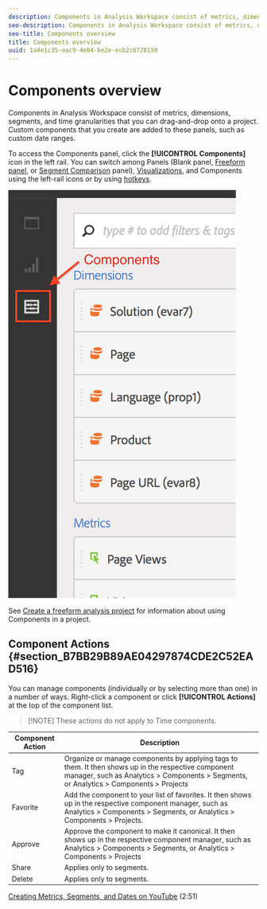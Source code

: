 ```yaml
---
description: Components in Analysis Workspace consist of metrics, dimensions, segments, and time granularities that you can drag-and-drop onto a project. Custom components that you create are added to these panels, such as custom date ranges.
seo-description: Components in Analysis Workspace consist of metrics, dimensions, segments, and time granularities that you can drag-and-drop onto a project. Custom components that you create are added to these panels, such as custom date ranges.
seo-title: Components overview
title: Components overview
uuid: 1a4e1c35-eac9-4eb4-be2e-ecb2c6728150
---
```


# Components overview

Components in Analysis Workspace consist of metrics, dimensions, segments, and time granularities that you can drag-and-drop onto a project. Custom components that you create are added to these panels, such as custom date ranges.

To access the Components panel, click the **[!UICONTROL Components]** icon in the left rail. You can switch among Panels (Blank panel, [Freeform panel](../../../analyze/analysis-workspace/visualizations/freeform-table.md#concept_0D2E24FCCBAF4194AA941448860E422F), or [Segment Comparison](../../../analyze/analysis-workspace/c-panels/c-segment-comparison/segment-comparison.md#concept_74FAC1C6D0204F9190A110B0D9005793) panel), [Visualizations](../../../analyze/analysis-workspace/visualizations/freeform-analysis-visualizations.md#concept_09242627629147A88A68F1506954C276), and Components using the left-rail icons or by using [hotkeys](../../../analyze/analysis-workspace/build-workspace-project/fa-shortcut-keys.md#concept_9A6356084DBC4D468E265E7A65B3E051).

![](assets/components.png)

See [Create a freeform analysis project](../../../analyze/analysis-workspace/build-workspace-project/t-freeform-project.md#task_C2C698ACC7954062A28E4784911E6CF2) for information about using Components in a project.

## Component Actions {#section_B7BB29B89AE04297874CDE2C52EAD516}

You can manage components (individually or by selecting more than one) in a number of ways. Right-click a component or click **[!UICONTROL Actions]** at the top of the component list.

> [!NOTE] These actions do not apply to Time components.

| Component Action | Description |
|--- |--- |
|Tag|Organize or manage components by applying tags to them. It then shows up in the respective component manager, such as  Analytics >  Components >  Segments, or  Analytics >  Components >  Projects|
|Favorite|Add the component to your list of favorites. It then shows up in the respective component manager, such as  Analytics >  Components >  Segments, or  Analytics >  Components >  Projects.|
|Approve|Approve the component to make it canonical. It then shows up in the respective component manager, such as  Analytics >  Components >  Segments, or  Analytics >  Components >  Projects|
|Share|Applies only to segments.|
|Delete|Applies only to segments.|

[Creating Metrics, Segments, and Dates on YouTube](https://www.youtube.com/watch?v=XXJuNAte8E8&index=25&list=PL2tCx83mn7GuNnQdYGOtlyCu0V5mEZ8sS) (2:51)